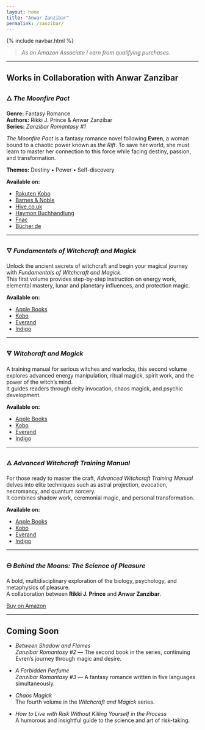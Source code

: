 ```yaml
---
layout: home
title: "Anwar Zanzibar"
permalink: /zanzibar/
---
```


{% include navbar.html %}

>*As an Amazon Associate I earn from qualifying purchases.*

---

## Works in Collaboration with Anwar Zanzibar

### 🜂 *The Moonfire Pact*
**Genre:** Fantasy Romance  
**Authors:** Rikki J. Prince & Anwar Zanzibar  
**Series:** *Zanzibar Romantasy #1*  

*The Moonfire Pact* is a fantasy romance novel following **Evren**, a woman bound to a chaotic power known as *the Rift*. To save her world, she must learn to master her connection to this force while facing destiny, passion, and transformation.  

**Themes:** Destiny • Power • Self-discovery  

**Available on:**  
- [Rakuten Kobo](https://www.kobo.com/us/en/ebook/the-moonfire-pact-1)  
- [Barnes & Noble](https://www.barnesandnoble.com/w/the-moonfire-pact-1-rikki-j-prince/1147005295)  
- [Hive.co.uk](https://www.hive.co.uk/Product/Rikki-J-Prince/Moonfire-Pact--Zanzibar-Romantasy-1/31531046)  
- [Haymon Buchhandlung](https://haymonbuchhandlung.at/item/75490405)  
- [Fnac](https://www.fnac.com/livre-numerique/a21326508/Rikki-J-Prince-The-Moonfire-Pact)  
- [Bücher.de](https://www.buecher.de/artikel/ebook/the-moonfire-pact-zanzibar-romantasy-1-ebook-epub/73383317/)

---

### 🜄 *Fundamentals of Witchcraft and Magick*
Unlock the ancient secrets of witchcraft and begin your magical journey with *Fundamentals of Witchcraft and Magick*.  
This first volume provides step-by-step instruction on energy work, elemental mastery, lunar and planetary influences, and protection magic.

**Available on:**  
- [Apple Books](https://books.apple.com/es/book/fundamentals-of-witchcraft-and-magick/id6743317269)  
- [Kobo](https://www.kobo.com/ww/en/ebook/fundamentals-of-witchcraft-and-magick)  
- [Everand](https://www.everand.com/book/839154762/Fundamentals-of-Witchcraft-and-Magick-Witchcraft-and-Magic-1)  
- [Indigo](https://www.kobo.com/ww/en/ebook/witchcraft-and-magick)

---

### 🜃 *Witchcraft and Magick*
A training manual for serious witches and warlocks, this second volume explores advanced energy manipulation, ritual magick, spirit work, and the power of the witch’s mind.  
It guides readers through deity invocation, chaos magick, and psychic development.

**Available on:**  
- [Apple Books](https://books.apple.com/es/book/witchcraft-and-magick/id6743317294)  
- [Kobo](https://www.kobo.com/ww/en/ebook/witchcraft-and-magick)  
- [Everand](https://www.everand.com/book/839154758/Witchcraft-and-Magick-Witchcraft-and-Magic-2)  
- [Indigo](https://www.indigo.ca/en-ca/witchcraft-and-magick-witchcraft-and-magic-2/445b2eb6-26e0-3908-a184-5bbcbe8c4695.html)

---

### 🜁 *Advanced Witchcraft Training Manual*
For those ready to master the craft, *Advanced Witchcraft Training Manual* delves into elite techniques such as astral projection, evocation, necromancy, and quantum sorcery.  
It combines shadow work, ceremonial magic, and personal transformation.

**Available on:**  
- [Apple Books](https://books.apple.com/es/book/advanced-witchcraft-training-manual/id6743318349)  
- [Kobo](https://www.kobo.com/ww/en/ebook/advanced-witchcraft-training-manual)  
- [Everand](https://www.everand.com/book/839154768/Advanced-Witchcraft-Training-Manual-Witchcraft-and-Magic-3)  
- [Indigo](https://www.indigo.ca/en-ca/advanced-witchcraft-training-manual-witchcraft-and-magic-3/d3823816-207a-3669-b39f-f9a3a3564aae.html)

---

### 🜔 *Behind the Moans: The Science of Pleasure*
A bold, multidisciplinary exploration of the biology, psychology, and metaphysics of pleasure.  
A collaboration between **Rikki J. Prince** and **Anwar Zanzibar**.

<div class="buy-button">
  <a href="https://www.amazon.com/-/es/Rikki-J-Prince/dp/B0FB9QK8JZ/?tag=rjpamazon-21" target="_blank">Buy on Amazon</a>
</div>

---

## Coming Soon

- *Between Shadow and Flames*  
  *Zanzibar Romantasy #2* — The second book in the series, continuing Evren’s journey through magic and desire.

- *A Forbidden Perfume*  
  *Zanzibar Romantasy #3* — A fantasy romance written in five languages simultaneously.

- *Chaos Magick*  
  The fourth volume in the *Witchcraft and Magick* series.

- *How to Live with Risk Without Killing Yourself in the Process*  
  A humorous and insightful guide to the science and art of risk-taking.

